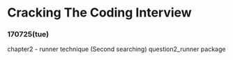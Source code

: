 # Cracking The Coding Interview

### 170725(tue)
chapter2 - runner technique (Second searching)
question2_runner package
